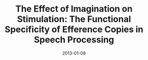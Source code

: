---
title: "The Effect of Imagination on Stimulation: The Functional Specificity of Efference Copies in Speech Processing"
collection: publications
permalink: /publication/2013_the-effect-of-imagination-on-stimulation:-the-func
date: 2013-01-08
year: 2013
venue: 'Journal of Cognitive Neuroscience'
authors: 'Tian X, Poeppel D'
number: '108'
citation: 'Tian X, Poeppel D (2013). The Effect of Imagination on Stimulation: The Functional Specificity of Efference Copies in Speech Processing. Journal of Cognitive Neuroscience.'
category: 'article'
---
